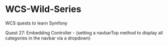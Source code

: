 # WCS-Wild-Series
WCS quests to learn Symfony

Quest 27: Embedding Controller - (setting a navbarTop method to display all categories in the navbar via a dropdown)
